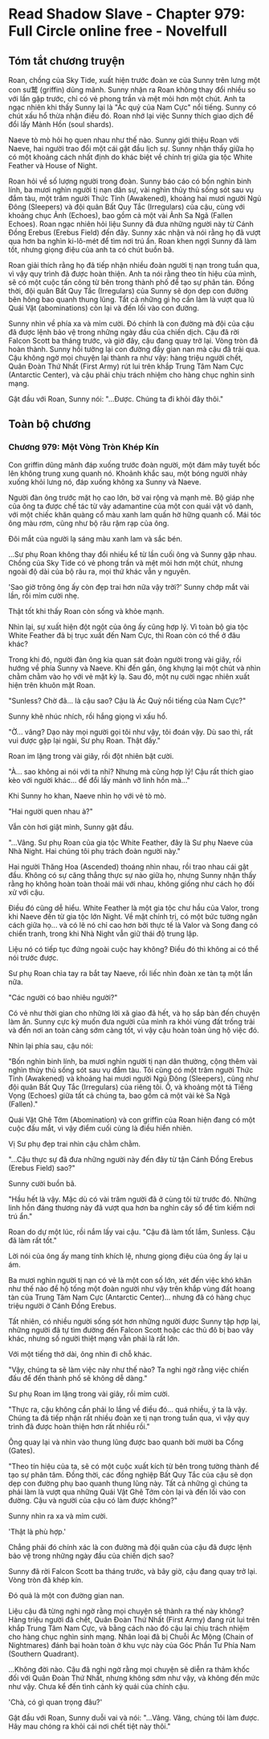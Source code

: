 # Read Shadow Slave - Chapter 979: Full Circle online free - Novelfull

## Tóm tắt chương truyện

Roan, chồng của Sky Tide, xuất hiện trước đoàn xe của Sunny trên lưng một con sư鹫 (griffin) dũng mãnh. Sunny nhận ra Roan không thay đổi nhiều so với lần gặp trước, chỉ có vẻ phong trần và mệt mỏi hơn một chút. Anh ta ngạc nhiên khi thấy Sunny lại là "Ác quỷ của Nam Cực" nổi tiếng. Sunny có chút xấu hổ thừa nhận điều đó. Roan nhớ lại việc Sunny thích giao dịch để đổi lấy Mảnh Hồn (soul shards).

Naeve tò mò hỏi họ quen nhau như thế nào. Sunny giới thiệu Roan với Naeve, hai người trao đổi một cái gật đầu lịch sự. Sunny nhận thấy giữa họ có một khoảng cách nhất định do khác biệt về chính trị giữa gia tộc White Feather và House of Night.

Roan hỏi về số lượng người trong đoàn. Sunny báo cáo có bốn nghìn binh lính, ba mươi nghìn người tị nạn dân sự, vài nghìn thủy thủ sống sót sau vụ đắm tàu, một trăm người Thức Tỉnh (Awakened), khoảng hai mươi người Ngủ Đông (Sleepers) và đội quân Bất Quy Tắc (Irregulars) của cậu, cùng với khoảng chục Ảnh (Echoes), bao gồm cả một vài Ảnh Sa Ngã (Fallen Echoes). Roan ngạc nhiên hỏi liệu Sunny đã đưa những người này từ Cánh Đồng Erebus (Erebus Field) đến đây. Sunny xác nhận và nói rằng họ đã vượt qua hơn ba nghìn ki-lô-mét để tìm nơi trú ẩn. Roan khen ngợi Sunny đã làm tốt, nhưng giọng điệu của anh ta có chút buồn bã.

Roan giải thích rằng họ đã tiếp nhận nhiều đoàn người tị nạn trong tuần qua, vì vậy quy trình đã được hoàn thiện. Anh ta nói rằng theo tín hiệu của mình, sẽ có một cuộc tấn công từ bên trong thành phố để tạo sự phân tán. Đồng thời, đội quân Bất Quy Tắc (Irregulars) của Sunny sẽ dọn dẹp con đường bên hông bao quanh thung lũng. Tất cả những gì họ cần làm là vượt qua lũ Quái Vật (abominations) còn lại và đến lối vào con đường.

Sunny nhìn về phía xa và mỉm cười. Đó chính là con đường mà đội của cậu đã được lệnh bảo vệ trong những ngày đầu của chiến dịch. Cậu đã rời Falcon Scott ba tháng trước, và giờ đây, cậu đang quay trở lại. Vòng tròn đã hoàn thành. Sunny hồi tưởng lại con đường đầy gian nan mà cậu đã trải qua. Cậu không ngờ mọi chuyện lại thành ra như vậy: hàng triệu người chết, Quân Đoàn Thứ Nhất (First Army) rút lui trên khắp Trung Tâm Nam Cực (Antarctic Center), và cậu phải chịu trách nhiệm cho hàng chục nghìn sinh mạng.

Gật đầu với Roan, Sunny nói: "...Được. Chúng ta đi khỏi đây thôi."

## Toàn bộ chương

### Chương 979: Một Vòng Tròn Khép Kín

Con griffin dũng mãnh đáp xuống trước đoàn người, một đám mây tuyết bốc lên không trung xung quanh nó. Khoảnh khắc sau, một bóng người nhảy xuống khỏi lưng nó, đáp xuống không xa Sunny và Naeve.

Người đàn ông trước mặt họ cao lớn, bờ vai rộng và mạnh mẽ. Bộ giáp nhẹ của ông ta được chế tác từ vảy adamantine của một con quái vật vô danh, với một chiếc khăn quàng cổ màu xanh lam quấn hờ hững quanh cổ. Mái tóc ông màu rơm, cũng như bộ râu rậm rạp của ông.

Đôi mắt của người lạ sáng màu xanh lam và sắc bén.

...Sư phụ Roan không thay đổi nhiều kể từ lần cuối ông và Sunny gặp nhau. Chồng của Sky Tide có vẻ phong trần và mệt mỏi hơn một chút, nhưng ngoài độ dài của bộ râu ra, mọi thứ khác vẫn y nguyên.

'Sao giờ trông ông ấy còn đẹp trai hơn nữa vậy trời?' Sunny chớp mắt vài lần, rồi mỉm cười nhẹ.

Thật tốt khi thấy Roan còn sống và khỏe mạnh.

Nhìn lại, sự xuất hiện đột ngột của ông ấy cũng hợp lý. Vì toàn bộ gia tộc White Feather đã bị trục xuất đến Nam Cực, thì Roan còn có thể ở đâu khác?

Trong khi đó, người đàn ông kia quan sát đoàn người trong vài giây, rồi hướng về phía Sunny và Naeve. Khi đến gần, ông khựng lại một chút và nhìn chằm chằm vào họ với vẻ mặt kỳ lạ. Sau đó, một nụ cười ngạc nhiên xuất hiện trên khuôn mặt Roan.

"Sunless? Chờ đã... là cậu sao? Cậu là Ác Quỷ nổi tiếng của Nam Cực?"

Sunny khẽ nhúc nhích, rồi hắng giọng vì xấu hổ.

"Ờ... vâng? Dạo này mọi người gọi tôi như vậy, tôi đoán vậy. Dù sao thì, rất vui được gặp lại ngài, Sư phụ Roan. Thật đấy."

Roan im lặng trong vài giây, rồi đột nhiên bật cười.

"À... sao không ai nói với ta nhỉ? Nhưng mà cũng hợp lý! Cậu rất thích giao kèo với người khác... để đổi lấy mảnh vỡ linh hồn mà..."

Khi Sunny ho khan, Naeve nhìn họ với vẻ tò mò.

"Hai người quen nhau à?"

Vẫn còn hơi giật mình, Sunny gật đầu.

"...Vâng. Sư phụ Roan của gia tộc White Feather, đây là Sư phụ Naeve của Nhà Night. Hai chúng tôi phụ trách đoàn người này."

Hai người Thăng Hoa (Ascended) thoáng nhìn nhau, rồi trao nhau cái gật đầu. Không có sự căng thẳng thực sự nào giữa họ, nhưng Sunny nhận thấy rằng họ không hoàn toàn thoải mái với nhau, không giống như cách họ đối xử với cậu.

Điều đó cũng dễ hiểu. White Feather là một gia tộc chư hầu của Valor, trong khi Naeve đến từ gia tộc lớn Night. Về mặt chính trị, có một bức tường ngăn cách giữa họ... và có lẽ nó chỉ cao hơn bởi thực tế là Valor và Song đang có chiến tranh, trong khi Nhà Night vẫn giữ thái độ trung lập.

Liệu nó có tiếp tục đứng ngoài cuộc hay không? Điều đó thì không ai có thể nói trước được.

Sư phụ Roan chìa tay ra bắt tay Naeve, rồi liếc nhìn đoàn xe tàn tạ một lần nữa.

"Các người có bao nhiêu người?"

Có vẻ như thời gian cho những lời xã giao đã hết, và họ sắp bàn đến chuyện làm ăn. Sunny cực kỳ muốn đưa người của mình ra khỏi vùng đất trống trải và đến nơi an toàn càng sớm càng tốt, vì vậy cậu hoàn toàn ủng hộ việc đó.

Nhìn lại phía sau, cậu nói:

"Bốn nghìn binh lính, ba mươi nghìn người tị nạn dân thường, cộng thêm vài nghìn thủy thủ sống sót sau vụ đắm tàu. Tôi cũng có một trăm người Thức Tỉnh (Awakened) và khoảng hai mươi người Ngủ Đông (Sleepers), cũng như đội quân Bất Quy Tắc (Irregulars) của riêng tôi. Ồ, và khoảng một tá Tiếng Vọng (Echoes) giữa tất cả chúng ta, bao gồm cả một vài kẻ Sa Ngã (Fallen)."

Quái Vật Ghê Tởm (Abomination) và con griffin của Roan hiện đang có một cuộc đấu mắt, vì vậy điểm cuối cùng là điều hiển nhiên.

Vị Sư phụ đẹp trai nhìn cậu chằm chằm.

"...Cậu thực sự đã đưa những người này đến đây từ tận Cánh Đồng Erebus (Erebus Field) sao?"

Sunny cười buồn bã.

"Hầu hết là vậy. Mặc dù có vài trăm người đã ở cùng tôi từ trước đó. Những linh hồn đáng thương này đã vượt qua hơn ba nghìn cây số để tìm kiếm nơi trú ẩn."

Roan do dự một lúc, rồi nắm lấy vai cậu. "Cậu đã làm tốt lắm, Sunless. Cậu đã làm rất tốt."

Lời nói của ông ấy mang tính khích lệ, nhưng giọng điệu của ông ấy lại u ám.

Ba mươi nghìn người tị nạn có vẻ là một con số lớn, xét đến việc khó khăn như thế nào để hộ tống một đoàn người như vậy trên khắp vùng đất hoang tàn của Trung Tâm Nam Cực (Antarctic Center)... nhưng đã có hàng chục triệu người ở Cánh Đồng Erebus.

Tất nhiên, có nhiều người sống sót hơn những người được Sunny tập hợp lại, những người đã tự tìm đường đến Falcon Scott hoặc các thủ đô bị bao vây khác, nhưng số người thiệt mạng vẫn phải là rất lớn.

Với một tiếng thở dài, ông nhìn đi chỗ khác.

"Vậy, chúng ta sẽ làm việc này như thế nào? Ta nghi ngờ rằng việc chiến đấu để đến thành phố sẽ không dễ dàng."

Sư phụ Roan im lặng trong vài giây, rồi mỉm cười.

"Thực ra, cậu không cần phải lo lắng về điều đó... quá nhiều, ý ta là vậy. Chúng ta đã tiếp nhận rất nhiều đoàn xe tị nạn trong tuần qua, vì vậy quy trình đã được hoàn thiện hơn rất nhiều rồi."

Ông quay lại và nhìn vào thung lũng được bao quanh bởi mười ba Cổng (Gates).

"Theo tín hiệu của ta, sẽ có một cuộc xuất kích từ bên trong tường thành để tạo sự phân tâm. Đồng thời, các đồng nghiệp Bất Quy Tắc của cậu sẽ dọn dẹp con đường phụ bao quanh thung lũng này. Tất cả những gì chúng ta phải làm là vượt qua những Quái Vật Ghê Tởm còn lại và đến lối vào con đường. Cậu và người của cậu có làm được không?"

Sunny nhìn ra xa và mỉm cười.

'Thật là phù hợp.'

Chẳng phải đó chính xác là con đường mà đội quân của cậu đã được lệnh bảo vệ trong những ngày đầu của chiến dịch sao?

Sunny đã rời Falcon Scott ba tháng trước, và bây giờ, cậu đang quay trở lại. Vòng tròn đã khép kín.

Đó quả là một con đường gian nan.

Liệu cậu đã từng nghi ngờ rằng mọi chuyện sẽ thành ra thế này không? Hàng triệu người đã chết, Quân Đoàn Thứ Nhất (First Army) đang rút lui trên khắp Trung Tâm Nam Cực, và bằng cách nào đó cậu lại chịu trách nhiệm cho hàng chục nghìn sinh mạng. Nhân loại đã bị Chuỗi Ác Mộng (Chain of Nightmares) đánh bại hoàn toàn ở khu vực này của Góc Phần Tư Phía Nam (Southern Quadrant).

...Không đời nào. Cậu đã nghi ngờ rằng mọi chuyện sẽ diễn ra thảm khốc đối với Quân Đoàn Thứ Nhất, nhưng không sớm như vậy, và không đến mức như vậy. Chưa kể đến tình cảnh kỳ quái của chính cậu.

'Chà, có gì quan trọng đâu?'

Gật đầu với Roan, Sunny duỗi vai và nói: "...Vâng. Vâng, chúng tôi làm được. Hãy mau chóng ra khỏi cái nơi chết tiệt này thôi."